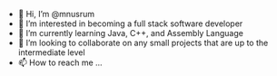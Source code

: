 - 👋 Hi, I’m @mnusrum
- 👀 I’m interested in becoming a full stack software developer
- 🌱 I’m currently learning Java, C++, and Assembly Language
- 💞️ I’m looking to collaborate on any small projects that are up to the intermediate level
- 📫 How to reach me ...

<!---
mnusrum/mnusrum is a ✨ special ✨ repository because its `README.md` (this file) appears on your GitHub profile.
You can click the Preview link to take a look at your changes.
--->
